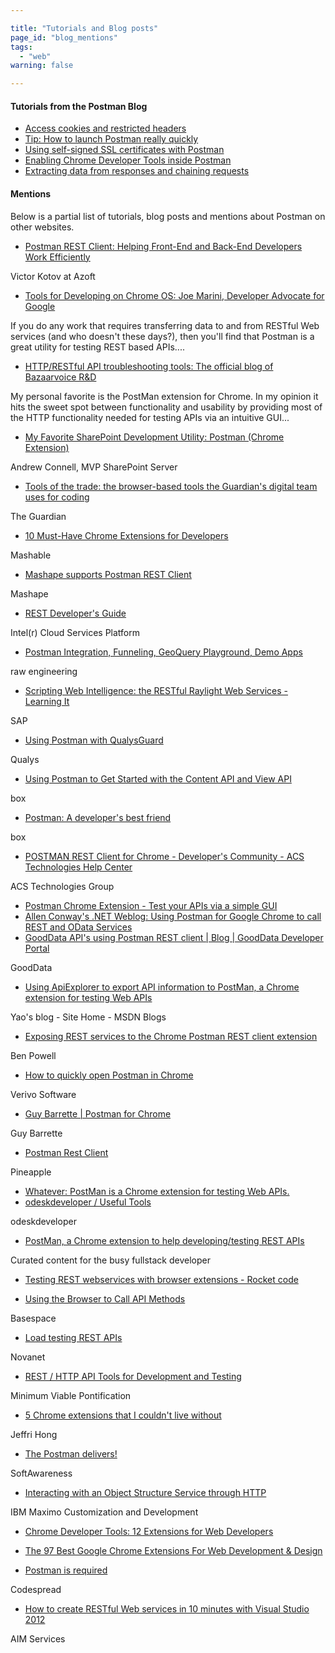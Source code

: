 ```yaml
---

title: "Tutorials and Blog posts"
page_id: "blog_mentions"
tags:
  - "web"
warning: false

---
```

#### Tutorials from the Postman Blog

* [Access cookies and restricted headers][0]
* [Tip: How to launch Postman really quickly][1]
* [Using self-signed SSL certificates with Postman][2]
* [Enabling Chrome Developer Tools inside Postman][3]
* [Extracting data from responses and chaining requests][4]

#### Mentions

Below is a partial list of tutorials, blog posts and mentions about Postman on other websites.

* [Postman REST Client: Helping Front-End and Back-End Developers Work Efficiently][5]

Victor Kotov at Azoft
* [Tools for Developing on Chrome OS: Joe Marini, Developer Advocate for Google][6]

If you do any work that requires transferring data to and from RESTful Web services (and who doesn't these days?), then you'll find that Postman is a great utility for testing REST based APIs....
* [HTTP/RESTful API troubleshooting tools: The official blog of Bazaarvoice R&D][7]

My personal favorite is the PostMan extension for Chrome. In my opinion it hits the sweet spot between functionality and usability by providing most of the HTTP functionality needed for testing APIs via an intuitive GUI...
* [My Favorite SharePoint Development Utility: Postman (Chrome Extension)][7]

Andrew Connell, MVP SharePoint Server
* [Tools of the trade: the browser-based tools the Guardian's digital team uses for coding][8]

The Guardian
* [10 Must-Have Chrome Extensions for Developers][9]

Mashable
* [Mashape supports Postman REST Client][10]

Mashape
* [REST Developer's Guide][11]

Intel(r) Cloud Services Platform
* [Postman Integration, Funneling, GeoQuery Playground, Demo Apps][12]

raw engineering
* [Scripting Web Intelligence: the RESTful Raylight Web Services - Learning It][13]

SAP
* [Using Postman with QualysGuard][14]

Qualys
* [Using Postman to Get Started with the Content API and View API][15]

box
* [Postman: A developer's best friend][16]

box
* [POSTMAN REST Client for Chrome - Developer's Community - ACS Technologies Help Center][17]

ACS Technologies Group
* [Postman Chrome Extension - Test your APIs via a simple GUI][18]
* [Allen Conway's .NET Weblog: Using Postman for Google Chrome to call REST and OData Services][19]
* [GoodData API's using Postman REST client | Blog | GoodData Developer Portal][20]

GoodData
* [Using ApiExplorer to export API information to PostMan, a Chrome extension for testing Web APIs][21]

Yao's blog - Site Home - MSDN Blogs
* [Exposing REST services to the Chrome Postman REST client extension][22]

Ben Powell
* [How to quickly open Postman in Chrome][23]

Verivo Software
* [Guy Barrette | Postman for Chrome][24]

Guy Barrette
* [Postman Rest Client][25]

Pineapple
* [Whatever: PostMan is a Chrome extension for testing Web APIs.][26]
* [odeskdeveloper / Useful Tools][27]

odeskdeveloper
* [PostMan, a Chrome extension to help developing/testing REST APIs][28]

Curated content for the busy fullstack developer
* [Testing REST webservices with browser extensions - Rocket code][29]

* [Using the Browser to Call API Methods][30]

Basespace
* [Load testing REST APIs][31]

Novanet
* [REST / HTTP API Tools for Development and Testing][32]

Minimum Viable Pontification
* [5 Chrome extensions that I couldn't live without][33]

Jeffri Hong
* [The Postman delivers!][34]

SoftAwareness
* [Interacting with an Object Structure Service through HTTP][35]

IBM Maximo Customization and Development
* [Chrome Developer Tools: 12 Extensions for Web Developers][36]

* [The 97 Best Google Chrome Extensions For Web Development & Design][37]

* [Postman is required][38]

Codespread
* [How to create RESTful Web services in 10 minutes with Visual Studio 2012][39]

AIM Services


[0]: https://blog.postman.com/postman-v0-9-6-access-cookies-and-restricted-headers-plus-better-testing/
[1]: https://blog.postman.com/tip-how-to-launch-postman-really-quickly/
[2]: https://blog.postman.com/using-self-signed-certificates-with-postman/
[3]: https://blog.postman.com/enabling-chrome-developer-tools-inside-postman/
[4]: https://blog.postman.com/extracting-data-from-responses-and-chaining-requests/
[5]: http://cases.azoft.com/postman-rest-client-in-a-mobile-development-project/
[6]: http://joemarini.blogspot.in/2013/11/tools-for-developing-on-chromeos.html
[7]: http://www.andrewconnell.com/blog/my-favorite-sharepoint-development-utility-postman-chrome-extension
[8]: http://www.theguardian.com/info/developer-blog/2013/jan/18/tools-of-the-trade-web-development
[9]: http://mashable.com/2013/02/19/chrome-extensions-developers/
[10]: http://blog.mashape.com/post/63034628207/mashape-supports-postman-rest-client
[11]: http://software.intel.com/cloudservicesplatform/documentation/intel-cloud-services-platform-beta-identity-services-rest-developers-guide
[12]: http://www.raweng.com/blog/2013/08/28/postman-integration-funneling-geoquery-playground-demo-apps/
[13]: http://scn.sap.com/community/restful-sdk/blog/2013/09/07/scripting-web-intelligence-the-restful-raylight-web-services--learing-it
[14]: https://community.qualys.com/docs/DOC-4523#Web_browser_Chrome_Postman
[15]: http://developers.blog.box.com/2013/10/14/using-postman-to-get-started-with-the-content-api-and-view-api-2/
[16]: http://developers.blog.box.com/2013/03/13/postman-a-developers-best-friend/
[17]: http://wiki.acstechnologies.com/display/DevCom/POSTMAN+REST+Client+for+Chrome
[18]: http://dchua.com/2013/08/11/postman-chrome-extension-test-your-apis-via-a-simple-gui/
[19]: http://allen-conway-dotnet.blogspot.in/2013/05/using-postman-for-google-chrome-to-call.html
[20]: http://blog.grigsbyconsulting.com/?p=97
[21]: http://blogs.msdn.com/b/yaohuang1/archive/2012/06/15/using-apiexplorer-to-export-api-information-to-postman-a-chrome-extension-for-testing-web-apis.aspx
[22]: http://benpowell.org/exposing-rest-services-to-the-chrome-postman-rest/
[23]: http://support.verivo.com/entries/25685046-How-to-quickly-open-Postman-in-Chrome
[24]: http://blog.guybarrette.com/post/2013/03/17/Postman-for-Chrome.aspx
[25]: http://pineapple.io/resources/postman-rest-client
[26]: http://tom-jaeschke.blogspot.in/2013/09/postman-is-chrome-extension-for-testing.html
[27]: http://developers.odesk.com/w/page/62441163/Useful%20Tools
[28]: http://busy-fullstack-developer.tumblr.com/post/45012220555/postman-a-chrome-extension-to-help-developing-testing
[29]: http://code.skyrocket.be/post/26835923773/testing-rest-webservices-with-browser-extensions
[30]: https://developer.basespace.illumina.com/docs/content/documentation/rest-api/api-using-a-browser
[31]: http://www.novanet.no/blog/stian-sveen/dates/2013/3/load-testing-rest-apis/
[32]: http://fcfeibel.com/blog/2013/05/07/rest-http-api-tools-for-development-and-testing/
[33]: http://jeffri.me/2013/07/5-chrome-extensions-that-i-couldnt-live-without/
[34]: http://www.softawareness.com/2013/01/postman-delivers.html
[35]: http://maximodev.blogspot.in/2012/08/maximo-integration-framework-object-structure-service-http-tutorial.html
[36]: http://doublemesh.com/chrome-extensions-for-web-developers/
[37]: http://www.skilledup.com/learn/programming/best-google-chrome-extensions-web-development-design/
[38]: http://www.codespread.com/postman-is-required.html
[39]: http://aim-services.ch/blog/expertises/net-development/how-to-create-restful-web-services-in-10-minutes-with-visual-studio-2012/
